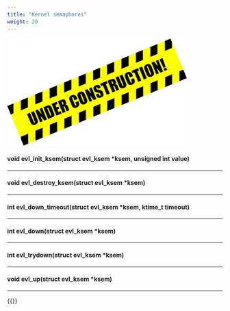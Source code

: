 ```yaml
---
title: "Kernel semaphores"
weight: 20
---
```


![Alt text](/images/wip.png "To be continued")

#### void evl_init_ksem(struct evl_ksem *ksem, unsigned int value)

---

#### void evl_destroy_ksem(struct evl_ksem *ksem)

---

#### int evl_down_timeout(struct evl_ksem *ksem, ktime_t timeout)

---

#### int evl_down(struct evl_ksem *ksem)

---

#### int evl_trydown(struct evl_ksem *ksem)

---

#### void evl_up(struct evl_ksem *ksem)

---

{{<lastmodified>}}
